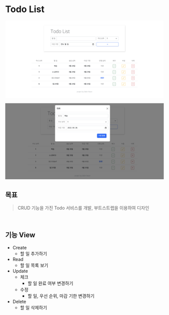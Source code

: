 # Todo List

![1](README.assets/1.png)

![1](README.assets/2.png)

## 목표

> CRUD 기능을 가진 Todo 서비스를 개발, 부트스트랩을 이용하여 디자인

<br>

## 기능 View

- Create
  - 할 일 추가하기
- Read
  - 할 일 목록 보기
- Update
  - 체크
    - 할 일 완료 여부 변경하기
  - 수정
    - 할 일, 우선 순위, 마감 기한 변경하기
- Delete
  - 할 일 삭제하기

